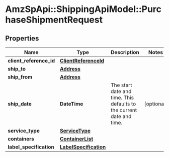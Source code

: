 # AmzSpApi::ShippingApiModel::PurchaseShipmentRequest

## Properties
Name | Type | Description | Notes
------------ | ------------- | ------------- | -------------
**client_reference_id** | [**ClientReferenceId**](ClientReferenceId.md) |  | 
**ship_to** | [**Address**](Address.md) |  | 
**ship_from** | [**Address**](Address.md) |  | 
**ship_date** | **DateTime** | The start date and time. This defaults to the current date and time. | [optional] 
**service_type** | [**ServiceType**](ServiceType.md) |  | 
**containers** | [**ContainerList**](ContainerList.md) |  | 
**label_specification** | [**LabelSpecification**](LabelSpecification.md) |  | 

